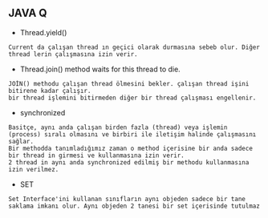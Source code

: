 ## JAVA Q
- Thread.yield()
```
Current da çalışan thread ın geçici olarak durmasına sebeb olur. Diğer thread lerin çalışmasına izin verir.
```
- Thread.join() method waits for this thread to die.
```
JOİN() methodu çalışan thread ölmesini bekler. çalışan thread işini bitirene kadar çalışır.
bir thread işlemini bitirmeden diğer bir thread çalışması engellenir.
```
- synchronized
```
Basitçe, aynı anda çalışan birden fazla (thread) veya işlemin (process) sıralı olmasını ve birbiri ile iletişim halinde çalışmasını sağlar. 
Bir methodda tanımladığımız zaman o method içerisine bir anda sadece bir thread in girmesi ve kullanmasına izin verir.
2 thread in aynı anda synchronized edilmiş bir methodu kullanmasına izin verilmez.
```
- SET
```
Set Interface'ini kullanan sınıfların aynı objeden sadece bir tane saklama imkanı olur. Aynı objeden 2 tanesi bir set içerisinde tutulmaz
```


